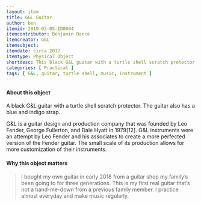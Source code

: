 ```yaml
---
layout: item
title: G&L Guitar
author: ben
itemid: 2019-03-05-ID0004
itemcontributor: Benjamin Dance
itemcreator: G&L
itemsubject: 
itemdate: circa 2017
itemtype: Physical Object
shortdesc: This black G&L guitar with a turtle shell scratch protector and a blue indigo strap was the first guitar I ever bought and I use it everyday.
categories: [ Practical ]
tags: [ G&L, guitar, turtle shell, music, instrument ]
---
```


#### About this object

A black G&L guitar with a turtle shell scratch protector. The guitar also has a blue and indigo strap. 

G&L is a guitar design and production company that was founded by Leo Fender, George Fullerton, and Dale Hyatt in 1979[12]. G&L instruments were an attempt by Leo Fender and his associates to create a more perfected version of the Fender guitar. The small scale of its production allows for more customization of their instruments. 

#### Why this object matters

<blockquote>
I bought my own guitar in early 2018 from a guitar shop my family’s been going to for three generations. This is my first real guitar that’s not a hand-me-down from a previous family member. I practice almost everyday and make music regularly. 
</blockquote>
